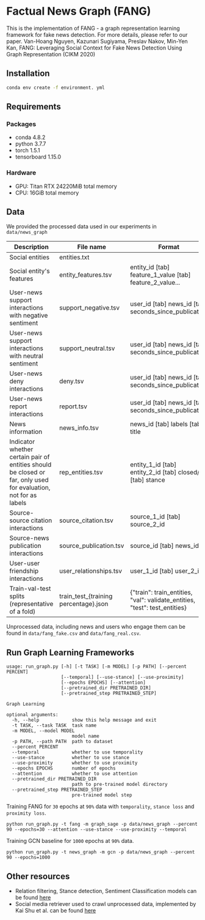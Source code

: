 # Factual News Graph (FANG)
This is the implementation of FANG - a graph representation learning framework for fake news detection. For more details, please refer to our paper.
Van-Hoang Nguyen, Kazunari Sugiyama, Preslav Nakov, Min-Yen Kan, FANG: Leveraging Social Context for Fake News Detection Using Graph Representation (CIKM 2020)


## Installation
```bash
conda env create -f environment. yml 
```

## Requirements
### Packages
* conda 4.8.2
* python 3.7.7
* torch 1.5.1
* tensorboard 1.15.0
### Hardware
* GPU: Titan RTX 24220MiB total memory
* CPU: 16GiB total memory

## Data
We provided the processed data used in our experiments in `data/news_graph`

| Description | File name | Format |
| ----- | ----- | ----- |
| Social entities | entities.txt | |
| Social entity's features | entity_features.tsv | entity_id [tab] feature_1_value [tab] feature_2_value... |
| User-news support interactions with negative sentiment | support_negative.tsv | user_id [tab] news_id [tab] seconds_since_publication |
| User-news support interactions with neutral sentiment | support_neutral.tsv | user_id [tab] news_id [tab] seconds_since_publication |
| User-news deny interactions | deny.tsv | user_id [tab] news_id [tab] seconds_since_publication |
| User-news report interactions | report.tsv | user_id [tab] news_id [tab] seconds_since_publication |
| News information | news_info.tsv | news_id [tab] labels [tab] title |
| Indicator whether certain pair of entities should be closed or far, only used for evaluation, not for as labels | rep_entities.tsv | entity_1_id [tab] entity_2_id [tab] closed/far [tab] stance |
| Source-source citation interactions | source_citation.tsv | source_1_id [tab] source_2_id |
| Source-news publication interactions | source_publication.tsv | source_id [tab] news_id |
| User-user friendship interactions | user_relationships.tsv | user_1_id [tab] user_2_id |
| Train-val-test splits (representative of a fold) | train_test_{training percentage}.json | {"train": train_entities, "val": validate_entities, "test": test_entities} | 

Unprocessed data, including news and users who engage them can be found in `data/fang_fake.csv` and `data/fang_real.csv`.

## Run Graph Learning Frameworks
```
usage: run_graph.py [-h] [-t TASK] [-m MODEL] [-p PATH] [--percent PERCENT]
                    [--temporal] [--use-stance] [--use-proximity]
                    [--epochs EPOCHS] [--attention]
                    [--pretrained_dir PRETRAINED_DIR]
                    [--pretrained_step PRETRAINED_STEP]

Graph Learning

optional arguments:
  -h, --help            show this help message and exit
  -t TASK, --task TASK  task name
  -m MODEL, --model MODEL
                        model name
  -p PATH, --path PATH  path to dataset
  --percent PERCENT
  --temporal            whether to use temporality
  --use-stance          whether to use stance
  --use-proximity       whether to use proximity
  --epochs EPOCHS       number of epochs
  --attention           whether to use attention
  --pretrained_dir PRETRAINED_DIR
                        path to pre-trained model directory
  --pretrained_step PRETRAINED_STEP
                        pre-trained model step
```

Training FANG for `30` epochs at `90%` data with `temporality`, `stance loss` and `proximity loss`.
```
python run_graph.py -t fang -m graph_sage -p data/news_graph --percent 90 --epochs=30 --attention --use-stance --use-proximity --temporal
```

Training GCN baseline for `1000` epochs at `90%` data.
```
python run_graph.py -t news_graph -m gcn -p data/news_graph --percent 90 --epochs=1000
```

## Other resources
* Relation filtering, Stance detection, Sentiment Classification models can be found [here](https://github.com/nguyenvanhoang7398/FANG-helper)
* Social media retriever used to crawl unprocessed data, implemented by Kai Shu et al. can be found [here](https://github.com/KaiDMML/FakeNewsNet/)
